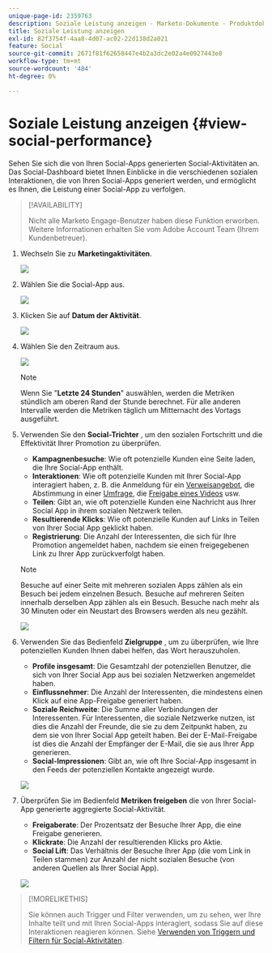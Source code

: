```yaml
---
unique-page-id: 2359763
description: Soziale Leistung anzeigen - Marketo-Dokumente - Produktdokumentation
title: Soziale Leistung anzeigen
exl-id: 82f3754f-4aa8-4d07-ac02-22d138d2a021
feature: Social
source-git-commit: 2671f81f62658447e4b2a3dc2e02a4e0927443e8
workflow-type: tm+mt
source-wordcount: '484'
ht-degree: 0%

---
```


# Soziale Leistung anzeigen {#view-social-performance}

Sehen Sie sich die von Ihren Social-Apps generierten Social-Aktivitäten an. Das Social-Dashboard bietet Ihnen Einblicke in die verschiedenen sozialen Interaktionen, die von Ihren Social-Apps generiert werden, und ermöglicht es Ihnen, die Leistung einer Social-App zu verfolgen.

>[!AVAILABILITY]
>
>Nicht alle Marketo Engage-Benutzer haben diese Funktion erworben. Weitere Informationen erhalten Sie vom Adobe Account Team (Ihrem Kundenbetreuer).

1. Wechseln Sie zu **Marketingaktivitäten**.

   ![](assets/login-marketing-activities.png)

1. Wählen Sie die Social-App aus.

   ![](assets/image2014-9-23-17-3a10-3a13.png)

1. Klicken Sie auf **Datum der Aktivität**.

   ![](assets/image2014-9-23-17-3a10-3a22.png)

1. Wählen Sie den Zeitraum aus.

   ![](assets/image2014-9-23-17-3a10-3a35.png)

   >[!NOTE]
   >
   >Wenn Sie &quot;**Letzte 24 Stunden**&quot; auswählen, werden die Metriken stündlich am oberen Rand der Stunde berechnet. Für alle anderen Intervalle werden die Metriken täglich um Mitternacht des Vortags ausgeführt.

1. Verwenden Sie den **Social-Trichter** , um den sozialen Fortschritt und die Effektivität Ihrer Promotion zu überprüfen.

   * **Kampagnenbesuche**: Wie oft potenzielle Kunden eine Seite laden, die Ihre Social-App enthält.
   * **Interaktionen**: Wie oft potenzielle Kunden mit Ihrer Social-App interagiert haben, z. B. die Anmeldung für ein [Verweisangebot](/help/marketo/product-docs/demand-generation/social/referral-offers/create-a-referral-offer.md), die Abstimmung in einer [Umfrage](/help/marketo/product-docs/demand-generation/social/creating-a-poll/create-a-poll.md), die [Freigabe eines Videos](/help/marketo/product-docs/demand-generation/landing-pages/free-form-landing-pages/add-a-video-to-a-free-form-landing-page.md) usw.
   * **Teilen**: Gibt an, wie oft potenzielle Kunden eine Nachricht aus Ihrer Social App in ihrem sozialen Netzwerk teilen.
   * **Resultierende Klicks**: Wie oft potenzielle Kunden auf Links in Teilen von Ihrer Social App geklickt haben.
   * **Registrierung**: Die Anzahl der Interessenten, die sich für Ihre Promotion angemeldet haben, nachdem sie einen freigegebenen Link zu Ihrer App zurückverfolgt haben.

   >[!NOTE]
   >
   >Besuche auf einer Seite mit mehreren sozialen Apps zählen als ein Besuch bei jedem einzelnen Besuch. Besuche auf mehreren Seiten innerhalb derselben App zählen als ein Besuch. Besuche nach mehr als 30 Minuten oder ein Neustart des Browsers werden als neu gezählt.

   ![](assets/image2014-9-23-17-3a11-3a16.png)

1. Verwenden Sie das Bedienfeld **Zielgruppe** , um zu überprüfen, wie Ihre potenziellen Kunden Ihnen dabei helfen, das Wort herauszuholen.

   * **Profile insgesamt**: Die Gesamtzahl der potenziellen Benutzer, die sich von Ihrer Social App aus bei sozialen Netzwerken angemeldet haben.
   * **Einflussnehmer**: Die Anzahl der Interessenten, die mindestens einen Klick auf eine App-Freigabe generiert haben.
   * **Soziale Reichweite**: Die Summe aller Verbindungen der Interessenten. Für Interessenten, die soziale Netzwerke nutzen, ist dies die Anzahl der Freunde, die sie zu dem Zeitpunkt haben, zu dem sie von Ihrer Social App geteilt haben. Bei der E-Mail-Freigabe ist dies die Anzahl der Empfänger der E-Mail, die sie aus Ihrer App generieren.
   * **Social-Impressionen**: Gibt an, wie oft Ihre Social-App insgesamt in den Feeds der potenziellen Kontakte angezeigt wurde.

   ![](assets/image2014-9-23-17-3a11-3a26.png)

1. Überprüfen Sie im Bedienfeld **Metriken freigeben** die von Ihrer Social-App generierte aggregierte Social-Aktivität.

   * **Freigaberate**: Der Prozentsatz der Besuche Ihrer App, die eine Freigabe generieren.
   * **Klickrate**: Die Anzahl der resultierenden Klicks pro Aktie.
   * **Social Lift**: Das Verhältnis der Besuche Ihrer App (die vom Link in Teilen stammen) zur Anzahl der nicht sozialen Besuche (von anderen Quellen als Ihrer Social App).

   ![](assets/image2014-9-23-17-3a11-3a35.png)

>[!MORELIKETHIS]
>
>Sie können auch Trigger und Filter verwenden, um zu sehen, wer Ihre Inhalte teilt und mit Ihren Social-Apps interagiert, sodass Sie auf diese Interaktionen reagieren können. Siehe [Verwenden von Triggern und Filtern für Social-Aktivitäten](/help/marketo/product-docs/demand-generation/social/social-functions/triggers-and-filters-for-social-activities.md).
